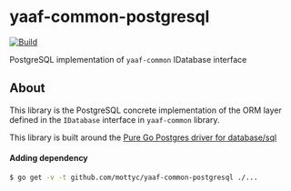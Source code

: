 # yaaf-common-postgresql

[![Build](https://github.com/mottyc/yaaf-common-postgresql/actions/workflows/build.yml/badge.svg)](https://github.com/mottyc/yaaf-common-postgresql/actions/workflows/build.yml)

PostgreSQL implementation of `yaaf-common` IDatabase interface

## About
This library is the PostgreSQL concrete implementation of the ORM layer defined in the `IDatabase` interface in `yaaf-common` library.

This library is built around the [Pure Go Postgres driver for database/sql](https://github.com/lib/pq)

#### Adding dependency

```bash
$ go get -v -t github.com/mottyc/yaaf-common-postgresql ./...
```

